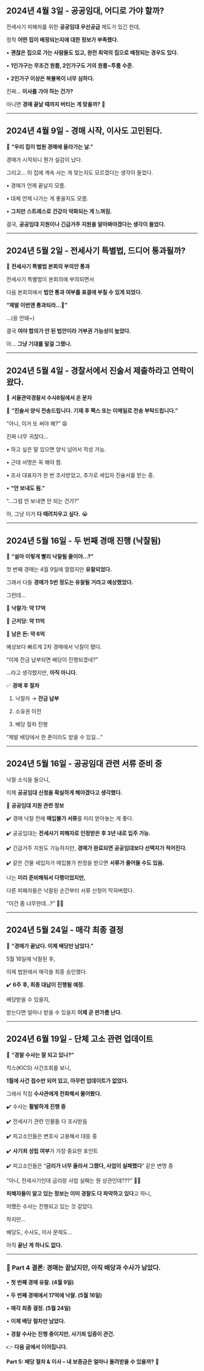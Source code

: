 ## **2024년 4월 3일 - 공공임대, 어디로 가야 할까?**

  

전세사기 피해자를 위한 **공공임대 우선공급** 제도가 있긴 한데,

정작 **어떤 집이 배정되는지에 대한 정보가 부족했다.**

  

• **괜찮은 집으로 가는 사람들도 있고, 완전 최악의 집으로 배정되는 경우도 있다.**

• **1인가구는 무조건 원룸, 2인가구도 거의 원룸~투룸 수준.**

• **2인가구 이상은 복불복이 너무 심하다.**

  

진짜… **이사를 가야 하는 건가?**

아니면 **경매 끝날 때까지 버티는 게 맞을까?** 🤔

---

## **2024년 4월 9일 - 경매 시작, 이사도 고민된다.**

  

📌 **“우리 집이 법원 경매에 올라가는 날.”**

  

경매가 시작되니 뭔가 실감이 났다.

그리고… 이 집에 계속 사는 게 맞는지도 모르겠다는 생각이 들었다.

• 경매가 언제 끝날지 모름.

• 대체 언제 나가는 게 좋을지도 모름.

• **그치만 스트레스로 건강이 악화되는 게 느껴짐.**

  

결국, **공공임대 지원이나 긴급거주 지원을 알아봐야겠다는 생각이 들었다.**

---

## **2024년 5월 2일 - 전세사기 특별법, 드디어 통과될까?**

  

📌 **전세사기 특별법 본회의 부의안 통과**

  

전세사기 특별법이 본회의에 부의되면서

다음 본회의에서 **법안 통과 여부를 표결에 부칠 수 있게 되었다.**

  

**“제발 이번엔 통과되라…🙏”**

  

…(응 안돼~)

  

결국 **여야 합의가 안 된 법안이라 거부권 가능성이 높았다.**

아… **그냥 기대를 말걸 그랬나.**

---

## **2024년 5월 4일 - 경찰서에서 진술서 제출하라고 연락이 왔다.**

  

📩 **서울관악경찰서 수사8팀에서 온 문자**

  

📜 **“진술서 양식 전송드립니다. 기재 후 팩스 또는 이메일로 전송 부탁드립니다.”**

  

“아니, 이거 또 써야 해?” 😩

진짜 너무 귀찮다…

  

• 하고 싶은 말 있으면 양식 넘어서 작성 가능.

• 근데 서명은 꼭 해야 함.

• 조사 대표자가 한 번 조사받았고, 추가로 세입자 진술서를 받는 중.

• **“안 보내도 됨.”**

  

“…그럼 안 보내면 안 되는 건가?”

아, 그냥 이거 **다 때려치우고 싶다.** 😭

---

## **2024년 5월 16일 - 두 번째 경매 진행 (낙찰됨)**

  

📌 **“설마 이렇게 빨리 낙찰될 줄이야…?”**

  

첫 번째 경매는 4월 9일에 열렸지만 **유찰되었다.**

그래서 다들 **경매가 5번 정도는 유찰될 거라고 예상했었다.**

  

그런데…

🔹 **낙찰가: 약 17억**

🔹 **근저당: 약 11억**

🔹 **남은 돈: 약 6억**

  

예상보다 빠르게 2차 경매에서 낙찰이 됐다.

“이제 잔금 납부되면 배당이 진행되겠네?”

  

…라고 생각했지만, **아직 아니다.**

  

✅ **경매 후 절차**

1. 낙찰자 → **잔금 납부**

2. 소유권 이전

3. 배당 절차 진행

  

“제발 배당에서 한 푼이라도 받을 수 있길…”

---

## **2024년 5월 16일 - 공공임대 관련 서류 준비 중**

  

낙찰 소식을 들으니,

이제 **공공임대 신청을 확실하게 해야겠다고 생각했다.**

  

📌 **공공임대 지원 관련 정보**

✔️ 경매 낙찰 전에 **매입불가 서류**를 미리 받아놓는 게 좋다.

✔️ 공공임대는 **전세사기 피해자로 인정받은 후 3년 내로 입주 가능.**

✔️ 긴급거주 지원도 가능하지만, **경매가 완료되면 공공임대보다 선택지가 적어진다.**

✔️ 같은 건물 세입자가 매입불가 판정을 받으면 **서류가 줄어들 수도 있음.**

  

나는 **미리 준비해둬서 다행이었지만,**

다른 피해자들은 낙찰된 순간부터 서류 신청이 막혀버렸다.

  

“이건 좀 너무한데…?” 🤦‍♂️

---

## **2024년 5월 24일 - 매각 최종 결정**

  

📌 **“경매가 끝났다. 이제 배당만 남았다.”**

  

5월 16일에 낙찰된 후,

이제 법원에서 매각을 최종 승인했다.

  

✔️ **6주 후, 최종 대납이 진행될 예정.**

  

배당받을 수 있을지,

받는다면 얼마나 받을 수 있을지 **이제 곧 판가름 난다.**

---

## **2024년 6월 19일 - 단체 고소 관련 업데이트**

  

📌 **“경찰 수사는 잘 되고 있나?”**

  

킥스(KICS) 사건조회를 보니,

**1월에 사건 접수만 되어 있고, 아무런 업데이트가 없었다.**

  

그래서 직접 **수사관에게 전화해서 물어봤다.**

  

✔️ 수사는 **활발하게 진행 중**

✔️ 전세사기 관련 인물들 다 조사받음

✔️ 피고소인들은 변호사 고용해서 대응 중

✔️ **사기죄 성립 여부**가 가장 중요한 포인트

✔️ 피고소인들은 “**금리가 너무 올라서 그랬다, 사업이 실패했다**” 같은 변명 중

  

“아니, 전세사기인데 금리랑 사업 실패는 뭔 상관인데???” 🤦‍♂️

  

**피해자들이 알고 있는 정보는 이미 경찰도 다 파악하고 있다**고 하니,

어쨌든 수사는 진행되고 있는 것 같았다.

  

하지만…

  

배당도, 수사도, 이사 문제도…

아직 **끝난 게 하나도 없다.**

---

### **📌 Part 4 결론: 경매는 끝났지만, 아직 배당과 수사가 남았다.**

  

• **첫 번째 경매 유찰. (4월 9일)**

• **두 번째 경매에서 17억에 낙찰. (5월 16일)**

• **매각 최종 결정. (5월 24일)**

• **이제 배당 절차만 남았다.**

• **경찰 수사는 진행 중이지만, 사기죄 입증이 관건.**

  

👉 **다음 글에서 이어집니다.**

  

**Part 5: 배당 절차 & 이사 – 내 보증금은 얼마나 돌려받을 수 있을까?** 🚧